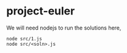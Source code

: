 # project-euler

We will need nodejs to run the solutions here,

```
node src/1.js
node src/<soln>.js
```
